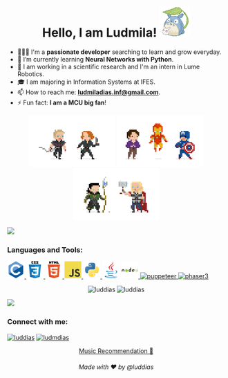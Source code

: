 <h1 align="center">Hello, I am Ludmila! <img src="https://github.com/luddias/readmefiles/blob/36a754db25c3821e25b8e200c7b1f72c3727d9fa/original.gif" width="70"> </h1>

- 👨🏽‍💻  I'm a **passionate developer** searching to learn and grow everyday.
- 🌱  I’m currently learning **Neural Networks with Python**. 
- 🔎  I am working in a scientific research and I'm an intern in Lume Robotics.
- 🎓  l am majoring in Information Systems at IFES.
- 📫  How to reach me: **ludmiladias.inf@gmail.com**.
- ⚡  Fun fact: **I am a MCU big fan**!
  
<p align="center" float="left">
  <img src="https://github.com/luddias/readmefiles/blob/12990d15a6a5aea005679fbbf35bc58018524c4b/0c2a5632830679.569563b0d45b2.gif" width="200" />
  <img src="https://github.com/luddias/readmefiles/blob/12990d15a6a5aea005679fbbf35bc58018524c4b/6966b532830679.569563b0b0d07.gif" width="200" /> 
  <img src="https://github.com/luddias/readmefiles/blob/12990d15a6a5aea005679fbbf35bc58018524c4b/a7dc9332830679.569563b0ef250.gif" width="200" />
</p>
  
<a href="https://www.youtube.com/watch?v=dQw4w9WgXcQ"><img src="https://user-images.githubusercontent.com/73097560/115834477-dbab4500-a447-11eb-908a-139a6edaec5c.gif"></a>
<h3 align="left">Languages and Tools:</h3>
<p align="left"><a href="https://www.cprogramming.com/" target="_blank" rel="noreferrer"> <img src="https://raw.githubusercontent.com/devicons/devicon/master/icons/c/c-original.svg" alt="c" width="40" height="40"/> </a> <a href="https://www.w3schools.com/css/" target="_blank" rel="noreferrer"> <img src="https://raw.githubusercontent.com/devicons/devicon/master/icons/css3/css3-original-wordmark.svg" alt="css3" width="40" height="40"/> </a>  <a href="https://www.w3.org/html/" target="_blank" rel="noreferrer"> <img src="https://raw.githubusercontent.com/devicons/devicon/master/icons/html5/html5-original-wordmark.svg" alt="html5" width="40" height="40"/> </a> <a href="https://developer.mozilla.org/en-US/docs/Web/JavaScript" target="_blank" rel="noreferrer"> <img src="https://raw.githubusercontent.com/devicons/devicon/master/icons/javascript/javascript-original.svg" alt="javascript" width="40" height="40"/> </a> <a href="https://www.python.org" target="_blank" rel="noreferrer"> <img src="https://raw.githubusercontent.com/devicons/devicon/master/icons/python/python-original.svg" alt="python" width="40" height="40"/> </a> <img src="https://raw.githubusercontent.com/devicons/devicon/master/icons/java/java-original.svg" alt="java" width="40" height="40"/> </a><a href="https://nodejs.org" target="_blank" rel="noreferrer"> <img src="https://raw.githubusercontent.com/devicons/devicon/master/icons/nodejs/nodejs-original-wordmark.svg" alt="nodejs" width="40" height="40"/> </a> <a href="https://github.com/puppeteer/puppeteer" target="_blank" rel="noreferrer"> <img src="https://www.vectorlogo.zone/logos/pptrdev/pptrdev-official.svg" alt="puppeteer" width="40" height="40"/> </a><a href="https://phaser.io/phaser3"><img src="https://phaser.io/images/logo/logo-download.png" alt="phaser3" width="40" height="40"/></a> </p>


<div align="center">
<img src="https://github-readme-stats.vercel.app/api?username=luddias&show_icons=true&locale=en" alt="luddias" />
<img src="https://github-readme-stats.vercel.app/api/top-langs?username=luddias&show_icons=true&locale=en&layout=compact" alt="luddias" />
</div>

<a href="https://www.youtube.com/watch?v=dQw4w9WgXcQ"><img src="https://user-images.githubusercontent.com/73097560/115834477-dbab4500-a447-11eb-908a-139a6edaec5c.gif"></a>

<h3 align="left">Connect with me:</h3>
<p align="left">
<a href="https://codepen.io/luddias" target="blank"><img align="center" src="https://raw.githubusercontent.com/rahuldkjain/github-profile-readme-generator/master/src/images/icons/Social/codepen.svg" alt="luddias" height="30" width="40" /></a>
<a href="https://instagram.com/ludmdias" target="blank"><img align="center" src="https://raw.githubusercontent.com/rahuldkjain/github-profile-readme-generator/master/src/images/icons/Social/instagram.svg" alt="ludmdias" height="30" width="40" /></a>
</p>

<p align="center"><a href="https://www.youtube.com/watch?v=BpTrxXJ6pTg">Music Recommendation 🎵 </a></p>
<h6 align="center">Made with ❤️ by @luddias </h6>
